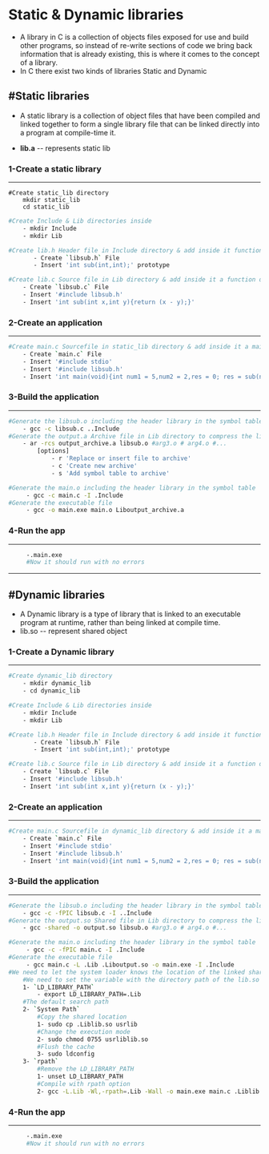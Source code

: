 
# Static & Dynamic libraries 

- A library in C is a collection of objects files exposed for use and build other programs, so instead of re-write sections of code we bring back information that is already existing, this is where it comes to the concept of a library.
- In C there exist two kinds of libraries Static and Dynamic 
  
## #Static libraries 
- A static library is a collection of object files that have been compiled
and linked together to form a single library file that can be linked directly into a program at compile-time it.

- __lib.a__ -- represents static lib

### 1-Create a static library 
----
```console
#Create static_lib directory
	mkdir static_lib
	cd static_lib
```
```bash
#Create Include & Lib directories inside
	- mkdir Include
	- mkdir Lib
 ```
 
 ```bash
#Create lib.h Header file in Include directory & add inside it function prototype
		- Create `libsub.h` File 
		- Insert 'int sub(int,int);' prototype 
```

```bash
#Create lib.c Source file in Lib directory & add inside it a function definition
	- Create `libsub.c` File
	- Insert '#include libsub.h'
	- Insert 'int sub(int x,int y){return (x - y);}'
```
### 2-Create an application
---
```bash
#Create main.c Sourcefile in static_lib directory & add inside it a main function definition
    - Create `main.c` File
    - Insert '#include stdio'
    - Insert '#include libsub.h'
    - Insert 'int main(void){int num1 = 5,num2 = 2,res = 0; res = sub(num1,num2); return 0;}'
```
### 3-Build the application
---
```bash
#Generate the libsub.o including the header library in the symbol table 
	- gcc -c libsub.c ..Include 
#Generate the output.a Archive file in Lib directory to compress the libraries in an indexed format that will be used in the linker stage
	- ar -rcs output_archive.a libsub.o #arg3.o # arg4.o #...
		[options]
			- r 'Replace or insert file to archive'
			- c 'Create new archive'
			- s 'Add symbol table to archive'
```
```bash
#Generate the main.o including the header library in the symbol table 
	 - gcc -c main.c -I .Include 
#Generate the executable file 
	 - gcc -o main.exe main.o Liboutput_archive.a
```
### 4-Run the app
---
```bash
	 -.main.exe
	 #Now it should run with no errors 
```

---

## #Dynamic libraries 
- A Dynamic library is a type of library that is linked to an executable
program at runtime, rather than being linked at compile time.
- lib.so -- represent shared object

### 1-Create a Dynamic library 
---
```bash
#Create dynamic_lib directory
	- mkdir dynamic_lib
	- cd dynamic_lib 
```

```bash
#Create Include & Lib directories inside
	- mkdir Include
	- mkdir Lib
 ```
 
 ```bash
#Create lib.h Header file in Include directory & add inside it function prototype
		- Create `libsub.h` File 
		- Insert 'int sub(int,int);' prototype 
```
```bash
#Create lib.c Source file in Lib directory & add inside it a function definition
	- Create `libsub.c` File
	- Insert '#include libsub.h'
	- Insert 'int sub(int x,int y){return (x - y);}'
```
### 2-Create an application
---
```bash
#Create main.c Sourcefile in dynamic_lib directory & add inside it a main function definition
    - Create `main.c` File
    - Insert '#include stdio'
    - Insert '#include libsub.h'
    - Insert 'int main(void){int num1 = 5,num2 = 2,res = 0; res = sub(num1,num2); return 0;}'
```     
### 3-Build the application
---
```bash
#Generate the libsub.o including the header library in the symbol table 
	- gcc -c -fPIC libsub.c -I ..Include 
#Generate the output.so Shared file in Lib directory to compress the libraries in an indexed format that will be used in the linker stage
	- gcc -shared -o output.so libsub.o #arg3.o # arg4.o #...
```
```bash
#Generate the main.o including the header library in the symbol table 
	 - gcc -c -fPIC main.c -I .Include 
#Generate the executable file 
	 - gcc main.c -L .Lib .Liboutput.so -o main.exe -I .Include
#We need to let the system loader knows the location of the linked shared libraries to link them runtime when needed
	#We need to set the variable with the directory path of the lib.so files
	1- `LD_LIBRARY_PATH` 
		- export LD_LIBRARY_PATH=.Lib
	#The default search path
	2- `System Path` 
		#Copy the shared location
		1- sudo cp .Liblib.so usrlib 
		#Change the execution mode
		2- sudo chmod 0755 usrliblib.so
		#Flush the cache
		3- sudo ldconfig  
	3- `rpath`
		#Remove the LD_LIBRARY_PATH
		1- unset LD_LIBRARY_PATH
		#Compile with rpath option
		2- gcc -L.Lib -Wl,-rpath=.Lib -Wall -o main.exe main.c .Liblib.so -I.include

```
### 4-Run the app
---
```bash
	 -.main.exe
	 #Now it should run with no errors 
```
